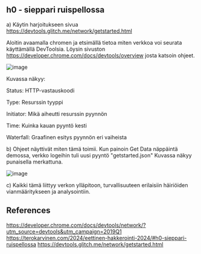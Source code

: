 ## h0 - sieppari ruispellossa

a) Käytin harjoitukseen sivua https://devtools.glitch.me/network/getstarted.html

Aloitin avaamalla chromen ja etsimällä tietoa miten verkkoa voi seurata käyttämällä DevToolsia. Löysin sivuston https://developer.chrome.com/docs/devtools/overview josta katsoin ohjeet.

![image](https://github.com/SakuKarp/Tunkeutumistestaus/assets/148875105/af889756-fc75-4775-b751-db17f9929799)

Kuvassa näkyy:

Status: HTTP-vastauskoodi

Type: Resurssin tyyppi

Initiator: Mikä aiheutti resurssin pyynnön

Time: Kuinka kauan pyyntö kesti

Waterfall: Graafinen esitys pyynnön eri vaiheista



b) Ohjeet näyttivät miten tämä toimii. Kun painoin Get Data näppäintä demossa, verkko logeihin tuli uusi pyyntö "getstarted.json" Kuvassa näkyy punaisella merkattuna.

![image](https://github.com/SakuKarp/Tunkeutumistestaus/assets/148875105/0f7df0b8-5fde-4494-ae01-3c889dc1ef9e)


c) Kaikki tämä liittyy verkon ylläpitoon, turvallisuuteen erilaisiin häiriöiden vianmääritykseen ja analysointiin.






## References
https://developer.chrome.com/docs/devtools/network/?utm_source=devtools&utm_campaign=2019Q1
https://terokarvinen.com/2024/eettinen-hakkerointi-2024/#h0-sieppari-ruispellossa
https://devtools.glitch.me/network/getstarted.html

